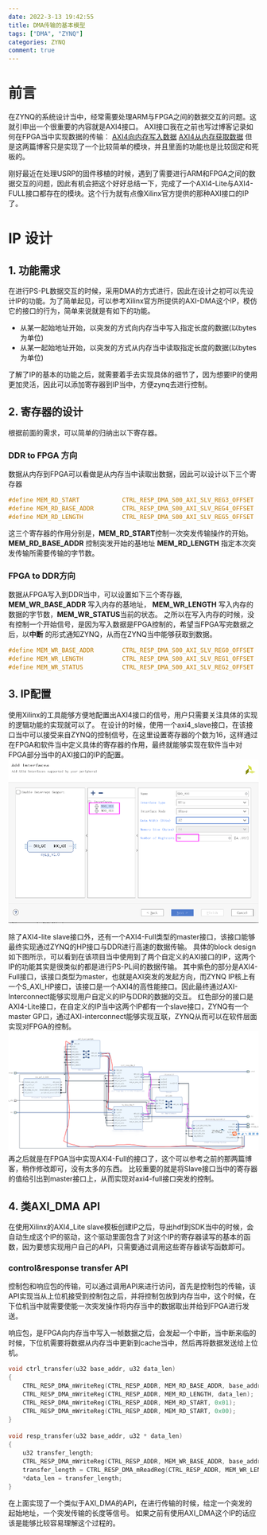 ```yaml
---
date: 2022-3-13 19:42:55
title: DMA传输的基本模型
tags: ["DMA", "ZYNQ"]
categories: ZYNQ
comment: true
---
```


# 前言
在ZYNQ的系统设计当中，经常需要处理ARM与FPGA之间的数据交互的问题。这就引申出一个很重要的内容就是AXI4接口。
AXI接口我在之前也写过博客记录如何在FPGA当中实现数据的传输：
[AXI4向内存写入数据](https://blog.csdn.net/qq_41332806/article/details/106519058)
[AXI4从内存获取数据](https://blog.csdn.net/qq_41332806/article/details/106488920)
但是这两篇博客只是实现了一个比较简单的模块，并且里面的功能也是比较固定和死板的。
<!--more-->

刚好最近在处理USRP的固件移植的时候，遇到了需要进行ARM和FPGA之间的数据交互的问题，因此有机会把这个好好总结一下，完成了一个AXI4-Lite与AXI4-FULL接口都存在的模块。这个行为就有点像Xilinx官方提供的那种AXI接口的IP了。

# IP 设计
## 1. 功能需求
在进行PS-PL数据交互的时候，采用DMA的方式进行，因此在设计之初可以先设计IP的功能。为了简单起见，可以参考Xilinx官方所提供的AXI-DMA这个IP，模仿它的接口的行为，简单来说就是有如下的功能。
- 从某一起始地址开始，以突发的方式向内存当中写入指定长度的数据(以bytes为单位)
- 从某一起始地址开始，以突发的方式从内存当中读取指定长度的数据(以bytes为单位)

了解了IP的基本的功能之后，就需要着手去实现具体的细节了，因为想要IP的使用更加灵活，因此可以添加寄存器到IP当中，方便zynq去进行控制。

## 2. 寄存器的设计
根据前面的需求，可以简单的归纳出以下寄存器。
### DDR to FPGA 方向
数据从内存到FPGA可以看做是从内存当中读取出数据，因此可以设计以下三个寄存器
```c
#define MEM_RD_START 			CTRL_RESP_DMA_S00_AXI_SLV_REG3_OFFSET
#define MEM_RD_BASE_ADDR		CTRL_RESP_DMA_S00_AXI_SLV_REG4_OFFSET
#define MEM_RD_LENGTH 			CTRL_RESP_DMA_S00_AXI_SLV_REG5_OFFSET
```
这三个寄存器的作用分别是，**MEM_RD_START**控制一次突发传输操作的开始。
 **MEM_RD_BASE_ADDR** 控制突发开始的基地址
 **MEM_RD_LENGTH** 指定本次突发传输所需要传输的字节数。

### FPGA to DDR方向
数据从FPGA写入到DDR当中，可以设置如下三个寄存器, **MEM_WR_BASE_ADDR** 写入内存的基地址，
**MEM_WR_LENGTH** 写入内存的数据的字节数，**MEM_WR_STATUS**当前的状态。
之所以在写入内存的时候，没有控制一个开始信号，是因为写入数据是FPGA控制的，希望当FPGA写完数据之后，以**中断** 的形式通知ZYNQ，从而在ZYNQ当中能够获取到数据。
```c
#define MEM_WR_BASE_ADDR		CTRL_RESP_DMA_S00_AXI_SLV_REG0_OFFSET
#define MEM_WR_LENGTH 			CTRL_RESP_DMA_S00_AXI_SLV_REG1_OFFSET
#define MEM_WR_STATUS 			CTRL_RESP_DMA_S00_AXI_SLV_REG2_OFFSET
```

## 3. IP配置
使用Xilinx的工具能够方便地配置出AXI4接口的信号，用户只需要关注具体的实现的逻辑功能的实现就可以了。
在设计的时候，使用一个axi4_slave接口，在该接口当中可以接受来自ZYNQ的控制信号，在这里设置寄存器的个数为16，这样通过在FPGA和软件当中定义具体的寄存器的作用，最终就能够实现在软件当中对FPGA部分当中的AXI接口的IP的配置。
![AXI4_IP接口](DMA传输的基本模型/AXI4_IP接口.png)

除了AXI4-lite slave接口外，还有一个AXI4-Full类型的master接口，该接口能够最终实现通过ZYNQ的HP接口与DDR进行高速的数据传输。
具体的block design如下图所示，可以看到在该项目当中使用到了两个自定义的AXI接口的IP，这两个IP的功能其实是很类似的都是进行PS-PL间的数据传输。
其中紫色的部分是AXI4-Full接口，该接口类型为master，也就是AXI突发的发起方向，而ZYNQ IP核上有一个S_AXI_HP接口，该接口是一个AXI4的高性能接口。因此最终通过AXI-Interconnect能够实现用户自定义的IP与DDR的数据的交互。
红色部分的接口是AXI4-Lite接口，在自定义的IP当中这两个IP都有一个slave接口，ZYNQ有一个master GP口，通过AXI-interconnect能够实现互联，ZYNQ从而可以在软件层面实现对FPGA的控制。
![block_design](DMA传输的基本模型/block_design.png)
再之后就是在FPGA当中实现AXI4-Full的接口了，这个可以参考之前的那两篇博客，稍作修改即可，没有太多的东西。
比较重要的就是将Slave接口当中的寄存器的值给引出到master接口上，从而实现对axi4-full接口突发的控制。

## 4. 类AXI_DMA API 
在使用Xilinx的AXI4_Lite slave模板创建IP之后，导出hdf到SDK当中的时候，会自动生成这个IP的驱动，这个驱动里面包含了对这个IP的寄存器读写的基本的函数，因为要想实现用户自己的API，只需要通过调用这些寄存器读写函数即可。

### control&response transfer API
控制包和响应包的传输，可以通过调用API来进行访问，首先是控制包的传输，该API实现当从上位机接受到控制包之后，并将控制包放到内存当中，这个时候，在下位机当中就需要使能一次突发操作将内存当中的数据取出并给到FPGA进行发送。

响应包，是FPGA向内存当中写入一帧数据之后，会发起一个中断，当中断来临的时候，下位机需要将数据从内存当中更新到cache当中，然后再将数据发送给上位机。
```c
void ctrl_transfer(u32 base_addr, u32 data_len)
{
	CTRL_RESP_DMA_mWriteReg(CTRL_RESP_ADDR, MEM_RD_BASE_ADDR, base_addr);
	CTRL_RESP_DMA_mWriteReg(CTRL_RESP_ADDR, MEM_RD_LENGTH, data_len);
	CTRL_RESP_DMA_mWriteReg(CTRL_RESP_ADDR, MEM_RD_START, 0x01);
	CTRL_RESP_DMA_mWriteReg(CTRL_RESP_ADDR, MEM_RD_START, 0x00);
}

void resp_transfer(u32 base_addr, u32 * data_len)
{
	u32 transfer_length;
	CTRL_RESP_DMA_mWriteReg(CTRL_RESP_ADDR, MEM_WR_BASE_ADDR, base_addr);
	transfer_length = CTRL_RESP_DMA_mReadReg(CTRL_RESP_ADDR, MEM_WR_LENGTH);
	*data_len = transfer_length;
}
```
在上面实现了一个类似于AXI_DMA的API，在进行传输的时候，给定一个突发的起始地址，一个突发传输的长度等信号。
如果之前有使用AXI_DMA这个IP的话应该是能够比较容易理解这个过程的。

